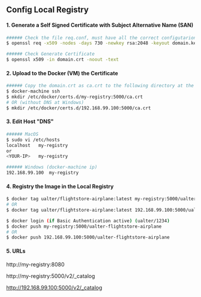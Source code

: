 ## Config Local Registry

#### 1. Generate a Self Signed Certificate with Subject Alternative Name (SAN) 
```bash
###### Check the file req.conf, must have all the correct configutarion
$ openssl req -x509 -nodes -days 730 -newkey rsa:2048 -keyout domain.key -out domain.crt -config req.conf -extensions 'v3_req'

###### Check Generate Certificate
$ openssl x509 -in domain.crt -noout -text
```
#### 2. Upload to the Docker (VM) the Certificate
```bash
###### Copy the domain.crt as ca.crt to the following directory at the Docker VM
$ docker-machine ssh
$ mkdir /etc/docker/certs.d/my-registry:5000/ca.crt
# OR (without DNS at Windows)
$ mkdir /etc/docker/certs.d/192.168.99.100:5000/ca.crt
```

#### 3. Edit Host "DNS"
```bash
###### MacOS
$ sudo vi /etc/hosts
localhost	my-registry
or
<YOUR-IP>	my-registry

###### Windows (docker-machine ip)
192.168.99.100	my-registry
```

#### 4. Registry the Image in the Local Registry
```bash
$ docker tag ualter/flightstore-airplane:latest my-registry:5000/ualter-flightstore-airplane
# OR 
$ docker tag ualter/flightstore-airplane:latest 192.168.99.100:5000/ualter-flightstore-airplane

$ docker login (if Basic Authentication active) (ualter/1234)
$ docker push my-registry:5000/ualter-flightstore-airplane
# OR
$ docker push 192.168.99.100:5000/ualter-flightstore-airplane
```

#### 5. URLs
http://my-registry:8080

http://my-registry:5000/v2/_catalog

http://192.168.99.100:5000/v2/_catalog









```